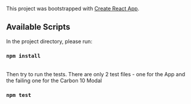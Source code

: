 This project was bootstrapped with [Create React App](https://github.com/facebook/create-react-app).

## Available Scripts

In the project directory, please run:

### `npm install`

<br>
Then try to run the tests. There are only 2 test files - one for the App and the failing one for the Carbon 10 Modal

### `npm test`
